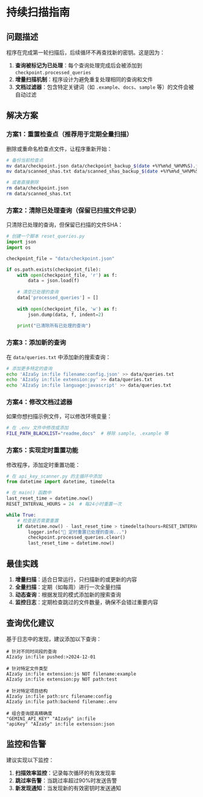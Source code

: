 # 持续扫描指南

## 问题描述

程序在完成第一轮扫描后，后续循环不再查找新的密钥。这是因为：

1. **查询被标记为已处理**：每个查询处理完成后会被添加到 `checkpoint.processed_queries`
2. **增量扫描机制**：程序设计为避免重复处理相同的查询和文件
3. **文档过滤器**：包含特定关键词（如 `.example`、`docs`、`sample` 等）的文件会被自动过滤

## 解决方案

### 方案1：重置检查点（推荐用于定期全量扫描）

删除或重命名检查点文件，让程序重新开始：

```bash
# 备份当前检查点
mv data/checkpoint.json data/checkpoint_backup_$(date +%Y%m%d_%H%M%S).json
mv data/scanned_shas.txt data/scanned_shas_backup_$(date +%Y%m%d_%H%M%S).txt

# 或者直接删除
rm data/checkpoint.json
rm data/scanned_shas.txt
```

### 方案2：清除已处理查询（保留已扫描文件记录）

只清除已处理的查询，但保留已扫描的文件SHA：

```python
# 创建一个脚本 reset_queries.py
import json
import os

checkpoint_file = "data/checkpoint.json"

if os.path.exists(checkpoint_file):
    with open(checkpoint_file, 'r') as f:
        data = json.load(f)
    
    # 清空已处理的查询
    data['processed_queries'] = []
    
    with open(checkpoint_file, 'w') as f:
        json.dump(data, f, indent=2)
    
    print("已清除所有已处理的查询")
```

### 方案3：添加新的查询

在 `data/queries.txt` 中添加新的搜索查询：

```bash
# 添加更多特定的查询
echo 'AIzaSy in:file filename:config.json' >> data/queries.txt
echo 'AIzaSy in:file extension:py' >> data/queries.txt
echo 'AIzaSy in:file language:javascript' >> data/queries.txt
```

### 方案4：修改文档过滤器

如果你想扫描示例文件，可以修改环境变量：

```bash
# 在 .env 文件中修改或添加
FILE_PATH_BLACKLIST="readme,docs"  # 移除 sample, .example 等
```

### 方案5：实现定时重置功能

修改程序，添加定时重置功能：

```python
# 在 api_key_scanner.py 的主循环中添加
from datetime import datetime, timedelta

# 在 main() 函数中
last_reset_time = datetime.now()
RESET_INTERVAL_HOURS = 24  # 每24小时重置一次

while True:
    # 检查是否需要重置
    if datetime.now() - last_reset_time > timedelta(hours=RESET_INTERVAL_HOURS):
        logger.info("🔄 定时重置已处理的查询...")
        checkpoint.processed_queries.clear()
        last_reset_time = datetime.now()
```

## 最佳实践

1. **增量扫描**：适合日常运行，只扫描新的或更新的内容
2. **全量扫描**：定期（如每周）进行一次全量扫描
3. **动态查询**：根据发现的模式添加新的搜索查询
4. **监控日志**：定期检查跳过的文件数量，确保不会错过重要内容

## 查询优化建议

基于日志中的发现，建议添加以下查询：

```text
# 针对不同时间段的查询
AIzaSy in:file pushed:>2024-12-01

# 针对特定文件类型
AIzaSy in:file extension:js NOT filename:example
AIzaSy in:file extension:py NOT path:test

# 针对特定项目结构
AIzaSy in:file path:src filename:config
AIzaSy in:file path:backend filename:.env

# 组合查询提高精确度
"GEMINI_API_KEY" "AIzaSy" in:file
"apiKey" "AIzaSy" in:file extension:json
```

## 监控和告警

建议实现以下监控：

1. **扫描效率监控**：记录每次循环的有效发现率
2. **跳过率告警**：当跳过率超过90%时发送告警
3. **新发现通知**：当发现新的有效密钥时发送通知